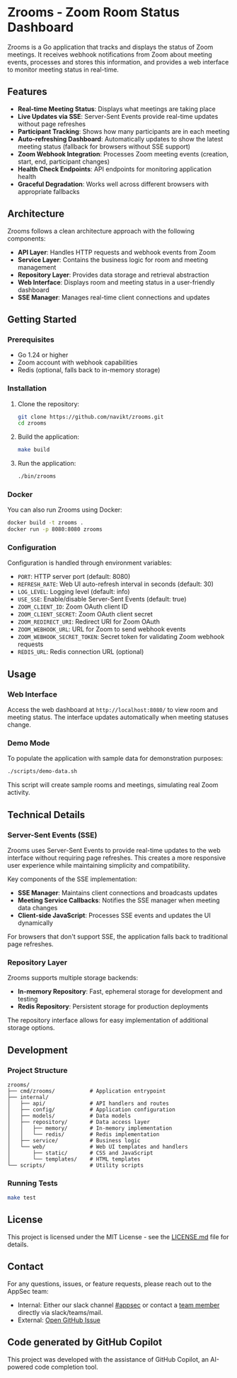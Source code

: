 # Zrooms - Zoom Room Status Dashboard

Zrooms is a Go application that tracks and displays the status of Zoom meetings. It receives webhook notifications from Zoom about meeting events, processes and stores this information, and provides a web interface to monitor meeting status in real-time.

## Features

- **Real-time Meeting Status**: Displays what meetings are taking place
- **Live Updates via SSE**: Server-Sent Events provide real-time updates without page refreshes
- **Participant Tracking**: Shows how many participants are in each meeting
- **Auto-refreshing Dashboard**: Automatically updates to show the latest meeting status (fallback for browsers without SSE support)
- **Zoom Webhook Integration**: Processes Zoom meeting events (creation, start, end, participant changes)
- **Health Check Endpoints**: API endpoints for monitoring application health
- **Graceful Degradation**: Works well across different browsers with appropriate fallbacks

## Architecture

Zrooms follows a clean architecture approach with the following components:

- **API Layer**: Handles HTTP requests and webhook events from Zoom
- **Service Layer**: Contains the business logic for room and meeting management
- **Repository Layer**: Provides data storage and retrieval abstraction
- **Web Interface**: Displays room and meeting status in a user-friendly dashboard
- **SSE Manager**: Manages real-time client connections and updates

## Getting Started

### Prerequisites

- Go 1.24 or higher
- Zoom account with webhook capabilities
- Redis (optional, falls back to in-memory storage)

### Installation

1. Clone the repository:
   ```bash
   git clone https://github.com/navikt/zrooms.git
   cd zrooms
   ```

2. Build the application:
   ```bash
   make build
   ```

3. Run the application:
   ```bash
   ./bin/zrooms
   ```

### Docker

You can also run Zrooms using Docker:

```bash
docker build -t zrooms .
docker run -p 8080:8080 zrooms
```

### Configuration

Configuration is handled through environment variables:

- `PORT`: HTTP server port (default: 8080)
- `REFRESH_RATE`: Web UI auto-refresh interval in seconds (default: 30)
- `LOG_LEVEL`: Logging level (default: info)
- `USE_SSE`: Enable/disable Server-Sent Events (default: true)
- `ZOOM_CLIENT_ID`: Zoom OAuth client ID
- `ZOOM_CLIENT_SECRET`: Zoom OAuth client secret
- `ZOOM_REDIRECT_URI`: Redirect URI for Zoom OAuth
- `ZOOM_WEBHOOK_URL`: URL for Zoom to send webhook events
- `ZOOM_WEBHOOK_SECRET_TOKEN`: Secret token for validating Zoom webhook requests
- `REDIS_URL`: Redis connection URL (optional)

## Usage

### Web Interface

Access the web dashboard at `http://localhost:8080/` to view room and meeting status. The interface updates automatically when meeting statuses change.

### Demo Mode

To populate the application with sample data for demonstration purposes:

```bash
./scripts/demo-data.sh
```

This script will create sample rooms and meetings, simulating real Zoom activity.

## Technical Details

### Server-Sent Events (SSE)

Zrooms uses Server-Sent Events to provide real-time updates to the web interface without requiring page refreshes. This creates a more responsive user experience while maintaining simplicity and compatibility.

Key components of the SSE implementation:

- **SSE Manager**: Maintains client connections and broadcasts updates
- **Meeting Service Callbacks**: Notifies the SSE manager when meeting data changes
- **Client-side JavaScript**: Processes SSE events and updates the UI dynamically

For browsers that don't support SSE, the application falls back to traditional page refreshes.

### Repository Layer

Zrooms supports multiple storage backends:

- **In-memory Repository**: Fast, ephemeral storage for development and testing
- **Redis Repository**: Persistent storage for production deployments

The repository interface allows for easy implementation of additional storage options.

## Development

### Project Structure

```
zrooms/
├── cmd/zrooms/           # Application entrypoint
├── internal/
│   ├── api/              # API handlers and routes
│   ├── config/           # Application configuration
│   ├── models/           # Data models
│   ├── repository/       # Data access layer
│   │   ├── memory/       # In-memory implementation
│   │   └── redis/        # Redis implementation
│   ├── service/          # Business logic
│   └── web/              # Web UI templates and handlers
│       ├── static/       # CSS and JavaScript
│       └── templates/    # HTML templates
└── scripts/              # Utility scripts
```

### Running Tests

```bash
make test
```

## License

This project is licensed under the MIT License - see the [LICENSE.md](LICENSE.md) file for details.

## Contact

For any questions, issues, or feature requests, please reach out to the AppSec team:
- Internal: Either our slack channel [#appsec](https://nav-it.slack.com/archives/C06P91VN27M) or contact a [team member](https://teamkatalogen.nav.no/team/02ed767d-ce01-49b5-9350-ee4c984fd78f) directly via slack/teams/mail.
- External: [Open GitHub Issue](https://github.com/navikt/appsec-github-watcher/issues/new/choose)

## Code generated by GitHub Copilot

This project was developed with the assistance of GitHub Copilot, an AI-powered code completion tool.